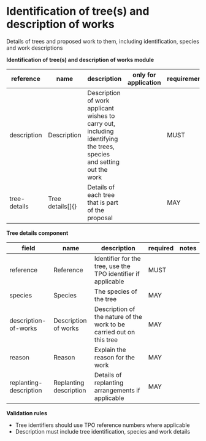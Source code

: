 # Identification of tree(s) and description of works

Details of trees and proposed work to them, including identification, 
species and work descriptions


**Identification of tree(s) and description of works module**

| reference | name | description | only for application | requirement | notes |
| --- | --- | --- | --- | --- | --- |
| description | Description | Description of work applicant wishes to carry out, including identifying the trees, species and setting out the work |  | MUST |  |
| tree-details | Tree details[]{} | Details of each tree that is part of the proposal |  | MAY |  |


**Tree details component**

field | name | description | required | notes
-- | -- | -- | -- | --
reference | Reference | Identifier for the tree, use the TPO identifier if applicable | MUST | 
species | Species | The species of the tree | MAY | 
description-of-works | Description of works | Description of the nature of the work to be carried out on this tree | MAY | 
reason | Reason | Explain the reason for the work | MAY | 
replanting-description | Replanting description | Details of replanting arrangements if applicable | MAY | 

**Validation rules**

- Tree identifiers should use TPO reference numbers where applicable
- Description must include tree identification, species and work details